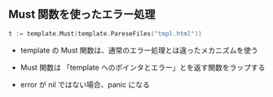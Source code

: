 ## Must 関数を使ったエラー処理


```go
t := template.Must(template.PareseFiles("tmpl.html"))
```


* template の Must 関数は、通常のエラー処理とは違ったメカニズムを使う



* Must 関数は 「template へのポインタとエラー」とを返す関数をラップする

* error が nil ではない場合、panic になる
